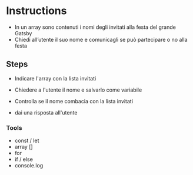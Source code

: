 # Instructions
- In un array sono contenuti i nomi degli invitati alla festa del grande Gatsby
- Chiedi all’utente il suo nome e comunicagli se può partecipare o no alla festa

## Steps
- Indicare l'array con la lista invitati

- Chiedere a l'utente il nome e salvarlo come variabile

- Controlla se il nome combacia con la lista invitati

- dai una risposta all'utente

### Tools
- const / let
- array []
- for
- if / else
- console.log